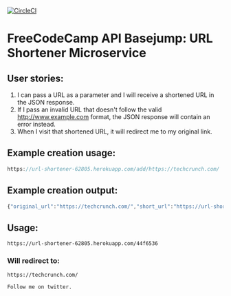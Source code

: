 [![CircleCI](https://circleci.com/gh/abhinavmall/url-shortener-microservice.svg?style=svg)](https://circleci.com/gh/abhinavmall/url-shortener-microservice)

# FreeCodeCamp API Basejump: URL Shortener Microservice
## User stories:
1. I can pass a URL as a parameter and I will receive a shortened URL in the JSON response.
2. If I pass an invalid URL that doesn't follow the valid http://www.example.com format, the JSON response will contain an error instead.
3. When I visit that shortened URL, it will redirect me to my original link.

## Example creation usage:

```js
https://url-shortener-62805.herokuapp.com/add/https://techcrunch.com/
```

## Example creation output:

```js
{"original_url":"https://techcrunch.com/","short_url":"https://url-shortener-62805.herokuapp.com/44f6536"}
```

## Usage:

```
https://url-shortener-62805.herokuapp.com/44f6536
```

### Will redirect to:

```
https://techcrunch.com/

Follow me on twitter.
